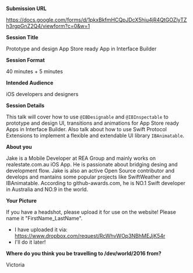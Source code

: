 **Submission URL**

https://docs.google.com/forms/d/1pkxBkfmHCQpJDcX5hju4jR4QtGOZlyTZh3rgpGnZ2Q4/viewform?c=0&w=1

**Session Title**

Prototype and design App Store ready App in Interface Builder

**Session Format**

40 minutes + 5 minutes

**Intended Audience**

iOS developers and designers

**Session Details**

This talk will cover how to use `@IBDesignable` and `@IBInspectable` to prototype and design UI, transitions and animations for App Store ready Apps in Interface Builder. Also talk about how to use Swift Protocol Extensions to implement a flexible and extendable UI library `IBAnimatable`.

**About you**

Jake is a Mobile Developer at REA Group and mainly works on realestate.com.au iOS App. He is passionate about bridging desing and development flow. Jake is also an active Open Source contributor and develops and mantains some popular projects like SwiftWeather and IBAnimatable. According to github-awards.com, he is NO.1 Swift developer in Australia and NO.9 in the world.

**Your Picture**

If you have a headshot, please upload it for use on the website! Please name it "FirstName_LastName".

-  I have uploaded it via: https://www.dropbox.com/request/RcWhvWOp3NBhMEJjK54r
-  I'll do it later!

**Where do you think you be travelling to /dev/world/2016 from?**

Victoria
